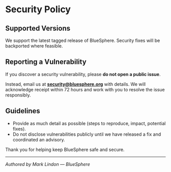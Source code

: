 # Security Policy

## Supported Versions
We support the latest tagged release of BlueSphere. Security fixes will be backported where feasible.

## Reporting a Vulnerability
If you discover a security vulnerability, please **do not open a public issue**.

Instead, email us at **security@bluesphere.org** with details. We will acknowledge receipt within 72 hours and work with you to resolve the issue responsibly.

## Guidelines
- Provide as much detail as possible (steps to reproduce, impact, potential fixes).
- Do not disclose vulnerabilities publicly until we have released a fix and coordinated an advisory.

Thank you for helping keep BlueSphere safe and secure.

---
*Authored by Mark Lindon — BlueSphere*
